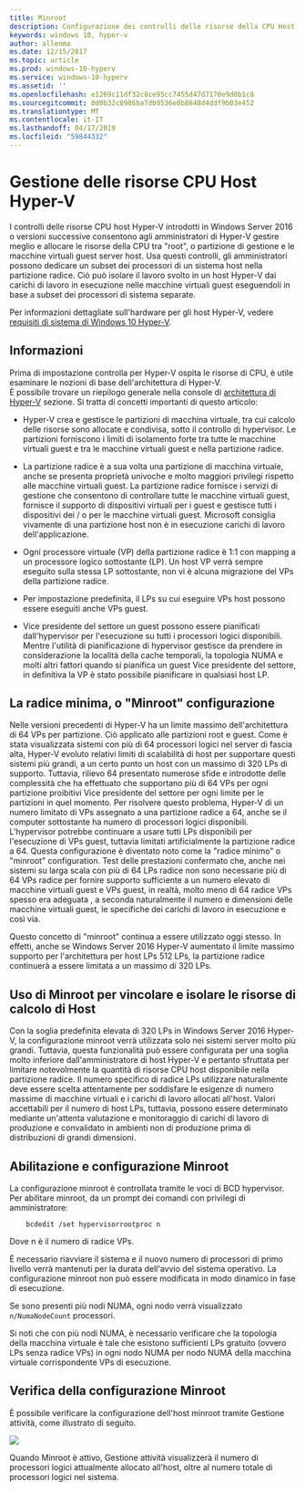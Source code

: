 ```yaml
---
title: Minroot
description: Configurazione dei controlli delle risorse della CPU Host
keywords: windows 10, hyper-v
author: allenma
ms.date: 12/15/2017
ms.topic: article
ms.prod: windows-10-hyperv
ms.service: windows-10-hyperv
ms.assetid: ''
ms.openlocfilehash: e1269c11df32c8ce95cc7455d47d7170e9d0b1c8
ms.sourcegitcommit: 0d0b32c8986ba7db9536e0b8648d4ddf9b03e452
ms.translationtype: MT
ms.contentlocale: it-IT
ms.lasthandoff: 04/17/2019
ms.locfileid: "59844332"
---
```

# <a name="hyper-v-host-cpu-resource-management"></a>Gestione delle risorse CPU Host Hyper-V

I controlli delle risorse CPU host Hyper-V introdotti in Windows Server 2016 o versioni successive consentono agli amministratori di Hyper-V gestire meglio e allocare le risorse della CPU tra "root", o partizione di gestione e le macchine virtuali guest server host. Usa questi controlli, gli amministratori possono dedicare un subset dei processori di un sistema host nella partizione radice. Ciò può isolare il lavoro svolto in un host Hyper-V dai carichi di lavoro in esecuzione nelle macchine virtuali guest eseguendoli in base a subset dei processori di sistema separate.

Per informazioni dettagliate sull'hardware per gli host Hyper-V, vedere [requisiti di sistema di Windows 10 Hyper-V](https://docs.microsoft.com/virtualization/hyper-v-on-windows/reference/hyper-v-requirements).

## <a name="background"></a>Informazioni

Prima di impostazione controlla per Hyper-V ospita le risorse di CPU, è utile esaminare le nozioni di base dell'architettura di Hyper-V.  
È possibile trovare un riepilogo generale nella console di [architettura di Hyper-V](https://docs.microsoft.com/windows-server/administration/performance-tuning/role/hyper-v-server/architecture) sezione.
Si tratta di concetti importanti di questo articolo:

* Hyper-V crea e gestisce le partizioni di macchina virtuale, tra cui calcolo delle risorse sono allocate e condivisa, sotto il controllo di hypervisor.  Le partizioni forniscono i limiti di isolamento forte tra tutte le macchine virtuali guest e tra le macchine virtuali guest e nella partizione radice.

* La partizione radice è a sua volta una partizione di macchina virtuale, anche se presenta proprietà univoche e molto maggiori privilegi rispetto alle macchine virtuali guest.  La partizione radice fornisce i servizi di gestione che consentono di controllare tutte le macchine virtuali guest, fornisce il supporto di dispositivi virtuali per i guest e gestisce tutti i dispositivi dei / o per le macchine virtuali guest.  Microsoft consiglia vivamente di una partizione host non è in esecuzione carichi di lavoro dell'applicazione.

* Ogni processore virtuale (VP) della partizione radice è 1:1 con mapping a un processore logico sottostante (LP).  Un host VP verrà sempre eseguito sulla stessa LP sottostante, non vi è alcuna migrazione del VPs della partizione radice.  

* Per impostazione predefinita, il LPs su cui eseguire VPs host possono essere eseguiti anche VPs guest.

* Vice presidente del settore un guest possono essere pianificati dall'hypervisor per l'esecuzione su tutti i processori logici disponibili.  Mentre l'utilità di pianificazione di hypervisor gestisce da prendere in considerazione la località della cache temporali, la topologia NUMA e molti altri fattori quando si pianifica un guest Vice presidente del settore, in definitiva la VP è stato possibile pianificare in qualsiasi host LP.

## <a name="the-minimum-root-or-minroot-configuration"></a>La radice minima, o "Minroot" configurazione

Nelle versioni precedenti di Hyper-V ha un limite massimo dell'architettura di 64 VPs per partizione.  Ciò applicato alle partizioni root e guest.  Come è stata visualizzata sistemi con più di 64 processori logici nel server di fascia alta, Hyper-V evoluto relativi limiti di scalabilità di host per supportare questi sistemi più grandi, a un certo punto un host con un massimo di 320 LPs di supporto.  Tuttavia, rilievo 64 presentato numerose sfide e introdotte delle complessità che ha effettuato che supportano più di 64 VPs per ogni partizione proibitivi Vice presidente del settore per ogni limite per le partizioni in quel momento.  Per risolvere questo problema, Hyper-V di un numero limitato di VPs assegnato a una partizione radice a 64, anche se il computer sottostante ha numero di processori logici disponibili.  L'hypervisor potrebbe continuare a usare tutti LPs disponibili per l'esecuzione di VPs guest, tuttavia limitati artificialmente la partizione radice a 64.  Questa configurazione è diventato noto come la "radice minimo" o "minroot" configuration.  Test delle prestazioni confermato che, anche nei sistemi su larga scala con più di 64 LPs radice non sono necessarie più di 64 VPs radice per fornire supporto sufficiente a un numero elevato di macchine virtuali guest e VPs guest, in realtà, molto meno di 64 radice VPs spesso era adeguata , a seconda naturalmente il numero e dimensioni delle macchine virtuali guest, le specifiche dei carichi di lavoro in esecuzione e così via.

Questo concetto di "minroot" continua a essere utilizzato oggi stesso.  In effetti, anche se Windows Server 2016 Hyper-V aumentato il limite massimo supporto per l'architettura per host LPs 512 LPs, la partizione radice continuerà a essere limitata a un massimo di 320 LPs.

## <a name="using-minroot-to-constrain-and-isolate-host-compute-resources"></a>Uso di Minroot per vincolare e isolare le risorse di calcolo di Host
Con la soglia predefinita elevata di 320 LPs in Windows Server 2016 Hyper-V, la configurazione minroot verrà utilizzata solo nei sistemi server molto più grandi.  Tuttavia, questa funzionalità può essere configurata per una soglia molto inferiore dall'amministratore di host Hyper-V e pertanto sfruttata per limitare notevolmente la quantità di risorse CPU host disponibile nella partizione radice.  Il numero specifico di radice LPs utilizzare naturalmente deve essere scelta attentamente per soddisfare le esigenze di numero massime di macchine virtuali e i carichi di lavoro allocati all'host.  Valori accettabili per il numero di host LPs, tuttavia, possono essere determinato mediante un'attenta valutazione e monitoraggio di carichi di lavoro di produzione e convalidato in ambienti non di produzione prima di distribuzioni di grandi dimensioni.

## <a name="enabling-and-configuring-minroot"></a>Abilitazione e configurazione Minroot

La configurazione minroot è controllata tramite le voci di BCD hypervisor. Per abilitare minroot, da un prompt dei comandi con privilegi di amministratore:

```
    bcdedit /set hypervisorrootproc n
```
Dove n è il numero di radice VPs. 

È necessario riavviare il sistema e il nuovo numero di processori di primo livello verrà mantenuti per la durata dell'avvio del sistema operativo.  La configurazione minroot non può essere modificata in modo dinamico in fase di esecuzione.

Se sono presenti più nodi NUMA, ogni nodo verrà visualizzato `n/NumaNodeCount` processori.

Si noti che con più nodi NUMA, è necessario verificare che la topologia della macchina virtuale è tale che esistono sufficienti LPs gratuito (ovvero LPs senza radice VPs) in ogni nodo NUMA per nodo NUMA della macchina virtuale corrispondente VPs di esecuzione.

## <a name="verifying-the-minroot-configuration"></a>Verifica della configurazione Minroot

È possibile verificare la configurazione dell'host minroot tramite Gestione attività, come illustrato di seguito.

![](./media/minroot-taskman.png)

Quando Minroot è attivo, Gestione attività visualizzerà il numero di processori logici attualmente allocato all'host, oltre al numero totale di processori logici nel sistema.
 
